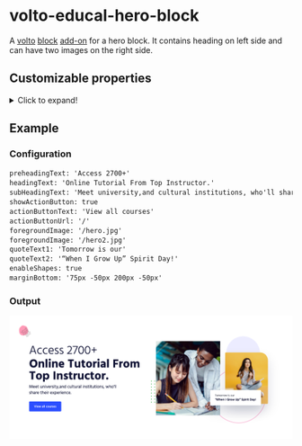 # volto-educal-hero-block

A [volto](https://plone.org/what-is-plone/volto) [block](https://6.dev-docs.plone.org/volto/blocks/index.html) [add-on](https://6.dev-docs.plone.org/volto/addons/index.html) for a hero block. It contains heading on left side and can have two images on the right side.

## Customizable properties

<details>
  <summary>Click to expand!</summary>

1. `preheadingText` (_string_): The text before the heading.
1. `headingText` (_string_): The heading text.
1. `subHeadingText` (_string_): The sub-heading text.
1. `showActionButton` (_boolean_): Toggle the `CTA-Button`.
1. `actionButtonText` (_string_): `CTA-Button` label.
1. `actionButtonUrl` (_string_): `CTA-Button` _URL_ which is navigated onClick.
1. `foregroundImage` (_url_): Foreground image url.
1. `backgroundImage` (_url_): Background image url.
1. `quoteText1` (_string_): The quote text for the first line.
1. `quoteText2` (_string_): The quote text for the second line.
1. `enableShapes` (_boolean_): Toggle the various background shapes along with the animations.
1. `margin` (_string_): Specifies the `margin` css property of the banner.

</details>

## Example

### Configuration

```txt
preheadingText: 'Access 2700+'
headingText: 'Online Tutorial From Top Instructor.'
subHeadingText: 'Meet university,and cultural institutions, who'll share their experience.'
showActionButton: true
actionButtonText: 'View all courses'
actionButtonUrl: '/'
foregroundImage: '/hero.jpg'
foregroundImage: '/hero2.jpg'
quoteText1: 'Tomorrow is our'
quoteText2: '“When I Grow Up” Spirit Day!'
enableShapes: true
marginBottom: '75px -50px 200px -50px'
```

### Output

![image](/assets/github/preview.png)
